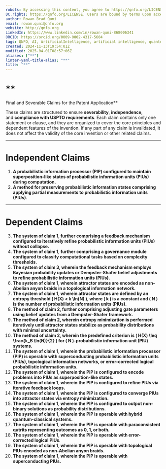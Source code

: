 ```yaml
---
robots: By accessing this content, you agree to https://qnfo.org/LICENSE. Non-commercial use only. Attribution required.
DC.rights: https://qnfo.org/LICENSE. Users are bound by terms upon access.
author: Rowan Brad Quni
email: rowan.quni@qnfo.org
website: http://qnfo.org
LinkedIn: https://www.linkedin.com/in/rowan-quni-868006341
ORCID: https://orcid.org/0009-0002-4317-5604
tags: QNFO, AI, ArtificialIntelligence, artificial intelligence, quantum, physics, science, Einstein, QuantumMechanics, quantum mechanics, QuantumComputing, quantum computing, information, InformationTheory, information theory, InformationalUniverse, informational universe, informational universe hypothesis, IUH
created: 2024-11-13T19:54:01Z
modified: 2025-04-01T08:57:06Z
aliases: ["**"]
linter-yaml-title-alias: "**"
title: "**"
---
```

# **

Final and Severable Claims for the Patent Application**

These claims are structured to ensure **severability**, **independence**, and **compliance with USPTO requirements**. Each claim contains only one statement or clause, and they are organized to cover the core principles and dependent features of the invention. If any part of any claim is invalidated, it does not affect the validity of the core invention or other related claims.

---

# **Independent Claims**

1. **A probabilistic information processor (PIP) configured to maintain superposition-like states of probabilistic information units (PIUs) during computation.**
2. **A method for preserving probabilistic information states comprising applying partial measurements to probabilistic information units (PIUs).**

---

# **Dependent Claims**

3. **The system of claim 1, further comprising a feedback mechanism configured to iteratively refine probabilistic information units (PIUs) without collapse.**
4. **The system of claim 1, further comprising a governance module configured to classify computational tasks based on complexity thresholds.**
5. **The system of claim 3, wherein the feedback mechanism employs Bayesian probability updates or Dempster-Shafer belief adjustments to refine probabilistic information units (PIUs).**
6. **The system of claim 1, wherein attractor states are encoded as non-Abelian anyon braids in a topological information network.**
7. **The system of claim 1, wherein attractor states are defined by an entropy threshold ( H(X) < k \ln(N) ), where ( k ) is a constant and ( N ) is the number of probabilistic information units (PIUs).**
8. **The method of claim 2, further comprising adjusting gate parameters using belief updates from a Dempster-Shafer framework.**
9. **The method of claim 2, wherein entropy minimization is performed iteratively until attractor states stabilize as probability distributions with minimal uncertainty.**
10. **The method of claim 2, wherein the predefined criterion is ( H(X) \leq \frac{k_B \ln(N)}{2} ) for ( N )-probabilistic information unit (PIU) systems.**
11. **The system of claim 1, wherein the probabilistic information processor (PIP) is operable with superconducting probabilistic information units (PIUs), topological information networks, or error-corrected logical probabilistic information units.**
12. **The system of claim 1, wherein the PIP is configured to encode problems into PIUs as superposition-like states.**
13. **The system of claim 1, wherein the PIP is configured to refine PIUs via iterative feedback loops.**
14. **The system of claim 1, wherein the PIP is configured to converge PIUs into attractor states via entropy minimization.**
15. **The system of claim 1, wherein the PIP is configured to output non-binary solutions as probability distributions.**
16. **The system of claim 1, wherein the PIP is operable with hybrid quantum-classical systems.**
17. **The system of claim 1, wherein the PIP is operable with paraconsistent qutrits representing outcomes as 0, 1, or both.**
18. **The system of claim 1, wherein the PIP is operable with error-corrected logical PIUs.**
19. **The system of claim 1, wherein the PIP is operable with topological PIUs encoded as non-Abelian anyon braids.**
20. **The system of claim 1, wherein the PIP is operable with superconducting PIUs.**
